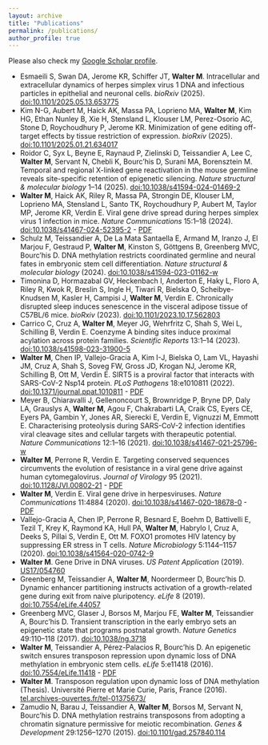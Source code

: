 ```yaml
---
layout: archive
title: "Publications"
permalink: /publications/
author_profile: true
---
```


Please also check my [Google Scholar profile](https://scholar.google.com/citations?user=bhVXNy0AAAAJ&hl=en).
* Esmaeili S, Swan DA, Jerome KR, Schiffer JT, **Walter M**. Intracellular and extracellular dynamics of herpes simplex virus 1 DNA and infectious particles in epithelial and neuronal cells. *bioRxiv* (2025). [doi:10.1101/2025.05.13.653775](https://github.com/user-attachments/assets/37b71164-ebd9-4bdc-b720-a9292acb2924)
* Kim N-G, Aubert M, Haick AK, Massa PA, Loprieno MA, **Walter M**, Kim HG, Ethan Nunley B, Xie H, Stensland L, Klouser LM, Perez-Osorio AC, Stone D, Roychoudhury P, Jerome KR. Minimization of gene editing off-target effects by tissue restriction of expression. *bioRxiv* (2025). [doi:10.1101/2025.01.21.634017](https://www.biorxiv.org/content/10.1101/2025.01.21.634017v1)
* Roidor C, Syx L, Beyne E, Raynaud P, Zielinski D, Teissandier A, Lee C, **Walter M**, Servant N, Chebli K, Bourc’his D, Surani MA, Borensztein M. Temporal and regional X-linked gene reactivation in the mouse germline reveals site-specific retention of epigenetic silencing. *Nature structural & molecular biology* 1–14 (2025). [doi:10.1038/s41594-024-01469-2](https://www.nature.com/articles/s41594-024-01469-2)
* **Walter M**, Haick AK, Riley R, Massa PA, Strongin DE, Klouser LM, Loprieno MA, Stensland L, Santo TK, Roychoudhury P, Aubert M, Taylor MP, Jerome KR, Verdin E. Viral gene drive spread during herpes simplex virus 1 infection in mice. *Nature Communications* 15:1–18 (2024). [doi:10.1038/s41467-024-52395-2](https://www.nature.com/articles/s41467-024-52395-2) - [PDF](http://mariuswalter.github.io/files/2024_NatComm_Walter.pdf)
* Schulz M, Teissandier A, De La Mata Santaella E, Armand M, Iranzo J, El Marjou F, Gestraud P, **Walter M**, Kinston S, Göttgens B, Greenberg MVC, Bourc’his D. DNA methylation restricts coordinated germline and neural fates in embryonic stem cell differentiation. *Nature structural & molecular biology* (2024). [doi:10.1038/s41594-023-01162-w](https://www.nature.com/articles/s41594-023-01162-w)
* Timonina D, Hormazabal GV, Heckenbach I, Anderton E, Haky L, Floro A, Riley R, Kwok R, Breslin S, Ingle H, Tiwari R, Bielska O, Scheibye-Knudsen M, Kasler H, Campisi J, **Walter M**, Verdin E. Chronically disrupted sleep induces senescence in the visceral adipose tissue of C57BL/6 mice. *bioRxiv* (2023). [doi:10.1101/2023.10.17.562803](https://www.biorxiv.org/content/10.1101/2023.10.17.562803v1)
* Carrico C, Cruz A, **Walter M**, Meyer JG, Wehrfritz C, Shah S, Wei L, Schilling B, Verdin E. Coenzyme A binding sites induce proximal acylation across protein families. *Scientific Reports* 13:1–14 (2023). [doi:10.1038/s41598-023-31900-5](https://www.nature.com/articles/s41598-023-31900-5)
* **Walter M**, Chen IP, Vallejo-Gracia A, Kim I-J, Bielska O, Lam VL, Hayashi JM, Cruz A, Shah S, Soveg FW, Gross JD, Krogan NJ, Jerome KR, Schilling B, Ott M, Verdin E. SIRT5 is a proviral factor that interacts with SARS-CoV-2 Nsp14 protein. *PLoS Pathogens* 18:e1010811 (2022). [doi:10.1371/journal.ppat.1010811](https://journals.plos.org/plospathogens/article?id=10.1371/journal.ppat.1010811) - [PDF](http://mariuswalter.github.io/files/2022_PlosPath_Walter.pdf)
* Meyer B, Chiaravalli J, Gellenoncourt S, Brownridge P, Bryne DP, Daly LA, Grauslys A, **Walter M**, Agou F, Chakrabarti LA, Craik CS, Eyers CE, Eyers PA, Gambin Y, Jones AR, Sierecki E, Verdin E, Vignuzzi M, Emmott E. Characterising proteolysis during SARS-CoV-2 infection identifies viral cleavage sites and cellular targets with therapeutic potential. *Nature Communications* 12:1–16 (2021). [doi:10.1038/s41467-021-25796-w](https://www.nature.com/articles/s41467-021-25796-w)
* **Walter M**, Perrone R, Verdin E. Targeting conserved sequences circumvents the evolution of resistance in a viral gene drive against human cytomegalovirus. *Journal of Virology* 95 (2021). [doi:10.1128/JVI.00802-21](https://journals.asm.org/doi/full/10.1128/JVI.00802-21) - [PDF](http://mariuswalter.github.io/files/2021_JVI_Walter.pdf)
* **Walter M**, Verdin E. Viral gene drive in herpesviruses. *Nature Communications* 11:4884 (2020). [doi:10.1038/s41467-020-18678-0](https://www.nature.com/articles/s41467-020-18678-0) - [PDF](http://mariuswalter.github.io/files/2020_NatComm_Walter.pdf)
* Vallejo-Gracia A, Chen IP, Perrone R, Besnard E, Boehm D, Battivelli E, Tezil T, Krey K, Raymond KA, Hull PA, **Walter M**, Habrylo I, Cruz A, Deeks S, Pillai S, Verdin E, Ott M. FOXO1 promotes HIV latency by suppressing ER stress in T cells. *Nature Microbiology* 5:1144–1157 (2020). [doi:10.1038/s41564-020-0742-9](https://www.nature.com/articles/s41564-020-0742-9?proof=t)
* **Walter M**. Gene Drive in DNA viruses. *US Patent Application* (2019). [US17/054760](https://patents.google.com/patent/US20210222150A1/en)
* Greenberg M, Teissandier A, **Walter M**, Noordermeer D, Bourc’his D. Dynamic enhancer partitioning instructs activation of a growth-related gene during exit from naive pluripotency. *eLife* 8 (2019). [doi:10.7554/eLife.44057](https://elifesciences.org/articles/44057)
* Greenberg MVC, Glaser J, Borsos M, Marjou FE, **Walter M**, Teissandier A, Bourc’his D. Transient transcription in the early embryo sets an epigenetic state that programs postnatal growth. *Nature Genetics* 49:110–118 (2017). [doi:10.1038/ng.3718](https://www.nature.com/articles/ng.3718)
* **Walter M**, Teissandier A, Pérez-Palacios R, Bourc’his D. An epigenetic switch ensures transposon repression upon dynamic loss of DNA methylation in embryonic stem cells. *eLife* 5:e11418 (2016). [doi:10.7554/eLife.11418](https://elifesciences.org/articles/11418) - [PDF](http://mariuswalter.github.io/files/2016_Walter_eLife.pdf)
* **Walter M**. Transposon regulation upon dynamic loss of DNA methylation (Thesis). Université Pierre et Marie Curie, Paris, France (2016). [tel.archives-ouvertes.fr/tel-01375673/](http://tel.archives-ouvertes.fr/tel-01375673/)
* Zamudio N, Barau J, Teissandier A, **Walter M**, Borsos M, Servant N, Bourc’his D. DNA methylation restrains transposons from adopting a chromatin signature permissive for meiotic recombination. *Genes & Development* 29:1256–1270 (2015). [doi:10.1101/gad.257840.114](http://genesdev.cshlp.org/content/29/12/1256)
